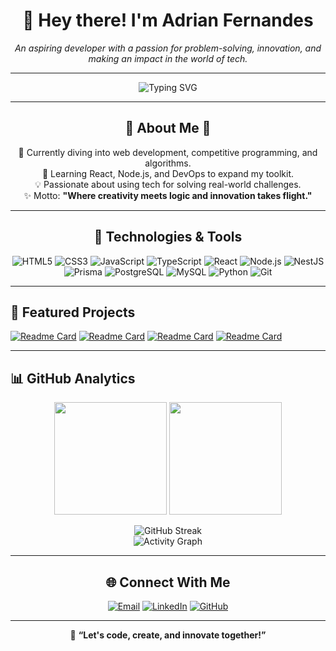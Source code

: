 <!-- Adrian Fernandes' GitHub Profile -->
<h1 align="center">👋 Hey there! I'm Adrian Fernandes </h1>

<p align="center">
  <em>An aspiring developer with a passion for problem-solving, innovation, and making an impact in the world of tech.</em>
</p>

---

<p align="center">
  <img src="https://readme-typing-svg.herokuapp.com?font=Fira+Code&size=24&pause=1000&color=1A89FF&center=true&vCenter=true&width=435&lines=👨‍💻+Code+Enthusiast;🌱+Learning+Web+Dev+%26+DSA;🚀+Aspiring+Software+Engineer" alt="Typing SVG" />
</p>

---

<h2 align="center">🌟 About Me 🌟</h2>
<p align="center">
  🎯 Currently diving into web development, competitive programming, and algorithms. <br />
  🌱 Learning React, Node.js, and DevOps to expand my toolkit. <br />
  💡 Passionate about using tech for solving real-world challenges. <br />
  ✨ Motto: <strong>"Where creativity meets logic and innovation takes flight."</strong>
</p>

---

<h2 align="center">🔧 Technologies & Tools</h2>
<p align="center">
  <img src="https://img.shields.io/badge/HTML5-E34F26?style=for-the-badge&logo=html5&logoColor=white" alt="HTML5" />
  <img src="https://img.shields.io/badge/CSS3-1572B6?style=for-the-badge&logo=css3&logoColor=white" alt="CSS3" />
  <img src="https://img.shields.io/badge/JavaScript-F7DF1E?style=for-the-badge&logo=javascript&logoColor=black" alt="JavaScript" />
  <img src="https://img.shields.io/badge/TypeScript-3178C6?style=for-the-badge&logo=typescript&logoColor=white" alt="TypeScript" />
  <img src="https://img.shields.io/badge/React-61DAFB?style=for-the-badge&logo=react&logoColor=black" alt="React" />
  <img src="https://img.shields.io/badge/Node.js-339933?style=for-the-badge&logo=node.js&logoColor=white" alt="Node.js" />
  <img src="https://img.shields.io/badge/NestJS-E0234E?style=for-the-badge&logo=nestjs&logoColor=white" alt="NestJS" />
  <img src="https://img.shields.io/badge/Prisma-2D3748?style=for-the-badge&logo=prisma&logoColor=white" alt="Prisma" />
  <img src="https://img.shields.io/badge/PostgreSQL-4169E1?style=for-the-badge&logo=postgresql&logoColor=white" alt="PostgreSQL" />
  <img src="https://img.shields.io/badge/MySQL-4479A1?style=for-the-badge&logo=mysql&logoColor=white" alt="MySQL" />
  <img src="https://img.shields.io/badge/Python-3776AB?style=for-the-badge&logo=python&logoColor=white" alt="Python" />
  <img src="https://img.shields.io/badge/Git-F05032?style=for-the-badge&logo=git&logoColor=white" alt="Git" />
</p>



---

## 🧩 Featured Projects

<p align="center">
  
[![Readme Card](https://github-readme-stats.vercel.app/api/pin/?username=boybothere&repo=sql-agent&bg_color=0d1116&title_color=ce09ec&text_color=a4aacb&icon_color=007ec6)](https://github.com/boybothere/sql-agent)
[![Readme Card](https://github-readme-stats.vercel.app/api/pin/?username=boybothere&repo=CookPrompt&bg_color=0d1116&title_color=ce09ec&text_color=a4aacb&icon_color=007ec6)](https://github.com/boybothere/CookPrompt)
[![Readme Card](https://github-readme-stats.vercel.app/api/pin/?username=boybothere&repo=nestjs-secure-api&bg_color=0d1116&title_color=ce09ec&text_color=a4aacb&icon_color=007ec6)](https://github.com/boybothere/nestjs-secure-api)
[![Readme Card](https://github-readme-stats.vercel.app/api/pin/?username=boybothere&repo=ninja-slayground-2.0&bg_color=0d1116&title_color=ce09ec&text_color=a4aacb&icon_color=007ec6)](https://github.com/boybothere/ninja-slayground-2.0)

</p>

---

## 📊 GitHub Analytics

<p align="center">
  <img src="https://github-readme-stats.vercel.app/api?username=boybothere&show_icons=true&theme=react&include_all_commits=true&count_private=true&hide_border=true&bg_color=0D1117&title_color=6366F1&icon_color=6366F1&text_color=FFFFFF" height="180"/>
  <img src="https://github-readme-stats.vercel.app/api/top-langs/?username=boybothere&layout=compact&theme=react&hide_border=true&bg_color=0D1117&title_color=6366F1&text_color=FFFFFF" height="180"/>
</p>

<div align="center">
  <img src="https://github-readme-streak-stats.herokuapp.com/?user=boybothere&theme=react&hide_border=true&background=0D1117&ring=6366F1&fire=6366F1&currStreakLabel=6366F1" alt="GitHub Streak"/>
</div>

<div align="center">
  <img src="https://github-readme-activity-graph.vercel.app/graph?username=boybothere&bg_color=0d1117&color=00bfff&line=00bfff&point=ffffff&area=true&hide_border=true" alt="Activity Graph"/>
</div>



---

<h2 align="center">🌐 Connect With Me</h2>
<p align="center">
  <a href="mailto:boybothere@gmail.com"><img src="https://img.shields.io/badge/Email-D14836?style=for-the-badge&logo=gmail&logoColor=white" alt="Email" /></a>
  <a href="https://www.linkedin.com/in/adrian-fdes/"><img src="https://img.shields.io/badge/LinkedIn-0A66C2?style=for-the-badge&logo=linkedin&logoColor=white" alt="LinkedIn" /></a>
  <a href="https://github.com/boybothere"><img src="https://img.shields.io/badge/GitHub-181717?style=for-the-badge&logo=github&logoColor=white" alt="GitHub" /></a>
</p>

---

<p align="center">
  🚀 <strong>“Let's code, create, and innovate together!”</strong>
</p>
